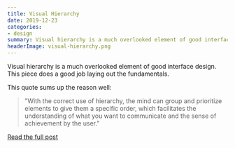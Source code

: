 ```yaml
---
title: Visual Hierarchy
date: 2019-12-23
categories:
- design
summary: Visual hierarchy is a much overlooked element of good interface design. This piece does a good job laying out the fundamentals.
headerImage: visual-hierarchy.png
---
```


Visual hierarchy is a much overlooked element of good interface design. This piece does a good job laying out the fundamentals.

This quote sums up the reason well:

<blockquote class="external">"With the correct use of hierarchy, the mind can group and prioritize elements to give them a specific order, which facilitates the understanding of what you want to communicate and the sense of achievement by the user."</blockquote>

[Read the full post](https://medium.com/swlh/fundamentals-of-hierarchy-in-interface-design-ui-ba8e3017dceb)